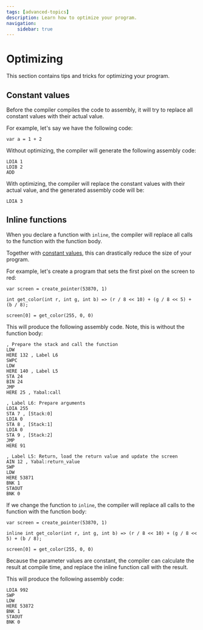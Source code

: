 ```yaml
---
tags: [advanced-topics]
description: Learn how to optimize your program.
navigation:
    sidebar: true
---
```


# Optimizing
This section contains tips and tricks for optimizing your program.

## Constant values
Before the compiler compiles the code to assembly, it will try to replace all constant values with their actual value.

For example, let's say we have the following code:
```yabal {3}[run]
var a = 1 + 2
```

Without optimizing, the compiler will generate the following assembly code:
```a8
LDIA 1
LDIB 2
ADD
```

With optimizing, the compiler will replace the constant values with their actual value, and the generated assembly code will be:
```a8
LDIA 3
```

## Inline functions
When you declare a function with `inline`, the compiler will replace all calls to the function with the function body.

Together with [constant values](#constant-values), this can drastically reduce the size of your program.

For example, let's create a program that sets the first pixel on the screen to red:
```yabal {}[run]
var screen = create_pointer(53870, 1)

int get_color(int r, int g, int b) => (r / 8 << 10) + (g / 8 << 5) + (b / 8);

screen[0] = get_color(255, 0, 0)
```

This will produce the following assembly code. Note, this is without the function body:

```a8
, Prepare the stack and call the function
LDW
HERE 132 , Label L6
SWPC
LDW
HERE 140 , Label L5
STA 24
BIN 24
JMP
HERE 25 , Yabal:call

, Label L6: Prepare arguments
LDIA 255
STA 7 , [Stack:0]
LDIA 0
STA 8 , [Stack:1]
LDIA 0
STA 9 , [Stack:2]
JMP
HERE 91

, Label L5: Return, load the return value and update the screen
AIN 12 , Yabal:return_value
SWP
LDW
HERE 53871
BNK 1
STAOUT
BNK 0
```

If we change the function to `inline`, the compiler will replace all calls to the function with the function body:

```yabal {3}[run]
var screen = create_pointer(53870, 1)

inline int get_color(int r, int g, int b) => (r / 8 << 10) + (g / 8 << 5) + (b / 8);

screen[0] = get_color(255, 0, 0)
```

Because the parameter values are constant, the compiler can calculate the result at compile time, and replace the inline function call with the result.

This will produce the following assembly code:

```a8
LDIA 992
SWP
LDW
HERE 53872
BNK 1
STAOUT
BNK 0
```
